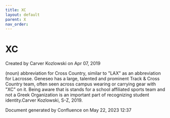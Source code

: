 ```yaml
---
title: XC
layout: default
parent: X
nav_order:
---
```


# XC

Created by  Carver Kozlowski on Apr 07, 2019

(noun) abbreviation for Cross Country, similar to &quot;LAX&quot; as an abbreviation for Lacrosse. Geneseo has a large, talented and prominent Track &amp; Cross Country team, often seen across campus wearing or carrying gear with &quot;XC&quot; on it. Being aware that is stands for a school affiliated sports team and not a Greek Organization is an important part of recognizing student identity.Carver Kozlowski, S-Z, 2019.

Document generated by Confluence on May 22, 2023 12:37


